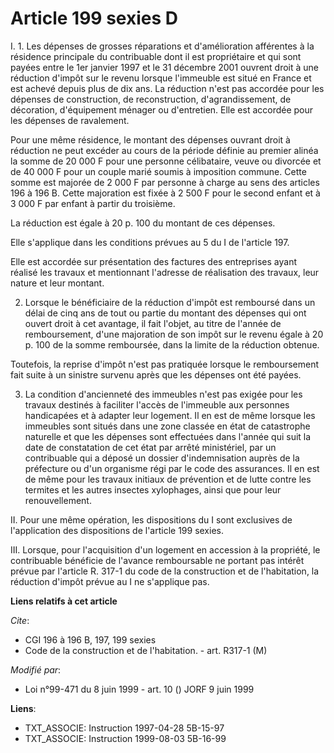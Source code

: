 # Article 199 sexies D

I. 1. Les dépenses de grosses réparations et d'amélioration afférentes à la résidence principale du contribuable dont il est
propriétaire et qui sont payées entre le 1er janvier 1997 et le 31 décembre 2001 ouvrent droit à une réduction d'impôt sur le
revenu lorsque l'immeuble est situé en France et est achevé depuis plus de dix ans. La réduction n'est pas accordée pour les
dépenses de construction, de reconstruction, d'agrandissement, de décoration, d'équipement ménager ou d'entretien. Elle est
accordée pour les dépenses de ravalement.

Pour une même résidence, le montant des dépenses ouvrant droit à réduction ne peut excéder au cours de la période définie au
premier alinéa la somme de 20 000 F pour une personne célibataire, veuve ou divorcée et de 40 000 F pour un couple marié
soumis à imposition commune. Cette somme est majorée de 2 000 F par personne à charge au sens des articles 196 à 196 B. Cette
majoration est fixée à 2 500 F pour le second enfant et à 3 000 F par enfant à partir du troisième.

La réduction est égale à 20 p. 100 du montant de ces dépenses.

Elle s'applique dans les conditions prévues au 5 du I de l'article 197.

Elle est accordée sur présentation des factures des entreprises ayant réalisé les travaux et mentionnant l'adresse de
réalisation des travaux, leur nature et leur montant.

2. Lorsque le bénéficiaire de la réduction d'impôt est remboursé dans un délai de cinq ans de tout ou partie du montant des
dépenses qui ont ouvert droit à cet avantage, il fait l'objet, au titre de l'année de remboursement, d'une majoration de son
impôt sur le revenu égale à 20 p. 100 de la somme remboursée, dans la limite de la réduction obtenue.

Toutefois, la reprise d'impôt n'est pas pratiquée lorsque le remboursement fait suite à un sinistre survenu après que les
dépenses ont été payées.

3. La condition d'ancienneté des immeubles n'est pas exigée pour les travaux destinés à faciliter l'accès de l'immeuble aux
personnes handicapées et à adapter leur logement. Il en est de même lorsque les immeubles sont situés dans une zone classée
en état de catastrophe naturelle et que les dépenses sont effectuées dans l'année qui suit la date de constatation de cet
état par arrêté ministériel, par un contribuable qui a déposé un dossier d'indemnisation auprès de la préfecture ou d'un
organisme régi par le code des assurances. Il en est de même pour les travaux initiaux de prévention et de lutte contre les
termites et les autres insectes xylophages, ainsi que pour leur renouvellement.

II. Pour une même opération, les dispositions du I sont exclusives de l'application des dispositions de l'article 199 sexies.

III. Lorsque, pour l'acquisition d'un logement en accession à la propriété, le contribuable bénéficie de l'avance
remboursable ne portant pas intérêt prévue par l'article R. 317-1 du code de la construction et de l'habitation, la réduction
d'impôt prévue au I ne s'applique pas.

**Liens relatifs à cet article**

_Cite_:

  - CGI 196 à 196 B, 197, 199 sexies
  - Code de la construction et de l'habitation. - art. R317-1 (M)

_Modifié par_:

  - Loi n°99-471 du 8 juin 1999 - art. 10 () JORF 9 juin 1999

**Liens**:

  - TXT_ASSOCIE: Instruction 1997-04-28 5B-15-97
  - TXT_ASSOCIE: Instruction 1999-08-03 5B-16-99
